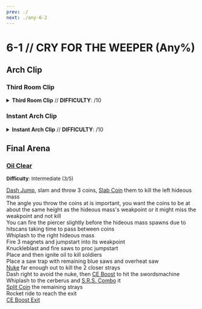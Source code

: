 ```yaml
---
prev: ./
next: ./any-6-2
---
```


# 6-1 // CRY FOR THE WEEPER (Any%)

## Arch Clip

<div class="hidden-header">

### Third Room Clip

</div>

<details class="easy">
    <summary>
        <b>Third Room Clip</b> // <b>DIFFICULTY</b>: /10
    </summary>
    <p>
     Start off by firing saws from the overheat sawblade launcher to heat the alternate fire and continue firing until the overheat saw is used, then perform a <a href="/speedrun-tech#slam-store">Slam Store</a> in the hallway of the starting room and slide. When you land <a href="/speedrun-tech#slide-jump">Slide Jump</a> then fire the overheat saw as you go through the door into the first arena so that it bounces between the two doors. Then slide when you land to start the arena.
     <p>
      </p>
      Start charging an overpump and position yourself centered between the two malicious faces and directly in front of the swordsmachine. Parry the swordsmachine, then look down. Wait until one of the malicious face orbs hit you, then fire the overpump. The inviciblility from getting hit will prevent the overpump from damaging you and the explosion will reflect the orbs back, killing both malicious faces.
      <p>
      </p>
      Stand against the door and to the side, slam after the shockwave bounces you, then <a href="/speedrun-tech#dash-jump">Dash Jump</a>, then slide jump to get to the top of the stairs. Turn right and stand against the wall, activate freezeframe and jump. Place a frozen rocket at the peak of your jump so that it is partially in the ceiling, then move to the wall behind you and <a href="/speedrun-tech#dives">Dive</a>, holding the slide input. If done correctly landing on the rocket will clip you out of bounds. 
      <p>
      </p>
      Turn right and <a href="/speedrun-tech#flick-ub">Flick UB</a> towards the checkpoint, once you are lower down than the checkpoint, <a href="/speedrun-tech#instant-rocket-ride">Instant Rocket Ride</a> to reach it, then checkpoint
    </p>
</details>

<div class="hidden-header">

### Instant Arch Clip

</div>

<details class="easy">
    <summary>
        <b>Instant Arch Clip</b> // <b>DIFFICULTY</b>: /10
    </summary>
    <p>
     Start by <a href="/speedrun-tech#dash-jump">Dash Jumping</a> into the right side of the red room hallway and then performing a <a href="/speedrun-tech#ce-boost-core-eject-boost">Slam Store</a>, then wall jump off of the left side and land centered in the hallway in and dive, holding the slide input. 
     <p>
      </p>
      Look up at a 45 degree angle, activate freezeframe, and fire a rocket as you hit the ceiling to clip through.
      <p>
      </p>
      Angle slightly to the left, dash backwards, and <a href="/speedrun-tech#ub-ultraboost">UB</a>. Once you are over top of the checkpoint, slam and dash to collect it, then checkpoint
    </p>
</details>

## Final Arena

### [Oil Clear](https://youtu.be/SM6GxEzTiTo)
<font size="2">
    <b>Difficulty</b>: Intermediate (3/5)
</font>

[Dash Jump](/speedrun-tech.md#dash-jump), slam and throw 3 coins, [Slab Coin](/speedrun-tech.md#slab-coins) them to kill the left hideous mass <br/>
The angle you throw the coins at is important, you want the coins to be at about the same  height as the hideous mass's weakpoint or it might miss the weakpoint and not kill <br/>
You can fire the piercer slightly before the hideous mass spawns due to hitscans taking time to pass between coins <br/>
Whiplash to the right hideous mass <br/>
Fire 3 magnets and jumpstart into its weakpoint <br/>
Knuckleblast and fire saws to proc jumpstart <br/>
Place and then ignite oil to kill soldiers <br/>
Place a saw trap with remaining blue saws and overheat saw <br/>
[Nuke](/speedrun-tech.md#nukes) far enough out to kill the 2 closer strays <br/>
Dash right to avoid the nuke, then [CE Boost](/speedrun-tech.md#ce-boost-core-eject-boost) to hit the swordsmachine <br/>
Whiplash to the cerberus and [S.R.S. Combo](/speedrun-tech.md#srs-combo) it <br/>
[Split Coin](/speedrun-tech.md#split-coins) the remaining strays <br/>
Rocket ride to reach the exit <br/>
[CE Boost Exit](/speedrun-tech.md#ce-boost-exit)